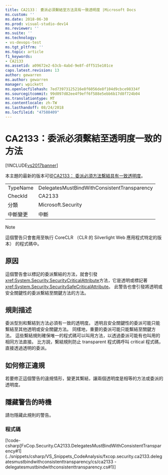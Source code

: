 ```yaml
---
title: CA2133： 委派必須繫結至方法具有一致透明度 |Microsoft Docs
ms.custom: ''
ms.date: 2018-06-30
ms.prod: visual-studio-dev14
ms.reviewer: ''
ms.suite: ''
ms.technology:
- vs-devops-test
ms.tgt_pltfrm: ''
ms.topic: article
f1_keywords:
- CA2133
ms.assetid: a09672e2-63cb-4abd-9e8f-dff515e101ce
caps.latest.revision: 13
author: gewarren
ms.author: gewarren
manager: wpickett
ms.openlocfilehash: 7ed73973125216e8f6056de8f104d9cbce98334f
ms.sourcegitcommit: 99d097d82ee4f9eff6f588e5ebb6b17d8f724b04
ms.translationtype: MT
ms.contentlocale: zh-TW
ms.lasthandoff: 08/24/2018
ms.locfileid: "47588409"
---
```

# <a name="ca2133-delegates-must-bind-to-methods-with-consistent-transparency"></a>CA2133：委派必須繫結至透明度一致的方法
[!INCLUDE[vs2017banner](../includes/vs2017banner.md)]

本主題的最新的版本可從[CA2133： 委派必須方法繫結具有一致透明度](https://docs.microsoft.com/visualstudio/code-quality/ca2133-delegates-must-bind-to-methods-with-consistent-transparency)。

|||
|-|-|
|TypeName|DelegatesMustBindWithConsistentTransparency|
|CheckId|CA2133|
|分類|Microsoft.Security|
|中斷變更|中斷|

> [!NOTE]
>  這個警告只會套用至執行 CoreCLR （CLR 的 Silverlight Web 應用程式特定的版本） 的程式碼中。

## <a name="cause"></a>原因
 這個警告會以標記的委派繫結的方法，就會引發<xref:System.Security.SecurityCriticalAttribute>方法，它是透明或標記著<xref:System.Security.SecuritySafeCriticalAttribute>。 此警告也會引發將透明或安全關鍵性的委派繫結至關鍵方法的方法。

## <a name="rule-description"></a>規則描述
 委派型別和繫結到方法必須有一致的透明度。 透明且安全關鍵性的委派可能只能繫結至其他透明或安全關鍵方法。 同樣地，重要的委派可能只能繫結至關鍵方法。 這些繫結規則確保唯一的程式碼可以叫用方法，以透過委派可能有也叫用的相同方法直接。 比方說，繫結規則防止 transparent 程式碼呼叫 critical 程式碼，直接透過透明的委派。

## <a name="how-to-fix-violations"></a>如何修正違規
 若要修正這個警告的違規情形，變更其繫結，讓兩個透明度是相等的方法或委派的透明度。

## <a name="when-to-suppress-warnings"></a>隱藏警告的時機
 請勿隱藏此規則的警告。

### <a name="code"></a>程式碼
 [!code-csharp[FxCop.Security.CA2133.DelegatesMustBindWithConsistentTransparency#1](../snippets/csharp/VS_Snippets_CodeAnalysis/fxcop.security.ca2133.delegatesmustbindwithconsistenttransparency/cs/ca2133 - delegatesmustbindwithconsistenttransparency.cs#1)]




